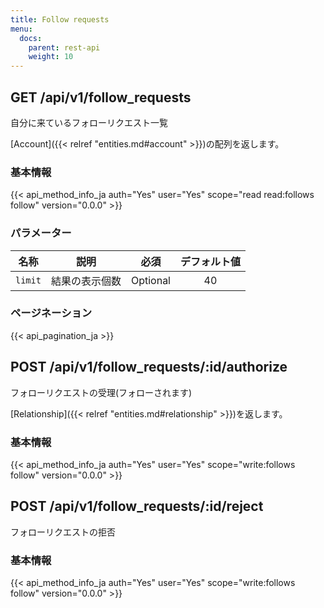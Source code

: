 ```yaml
---
title: Follow requests
menu:
  docs:
    parent: rest-api
    weight: 10
---
```


## GET /api/v1/follow_requests

自分に来ているフォローリクエスト一覧

[Account]({{< relref "entities.md#account" >}})の配列を返します。

### 基本情報

{{< api_method_info_ja auth="Yes" user="Yes" scope="read read:follows follow" version="0.0.0" >}}

### パラメーター

|名称|説明|必須|デフォルト値|
|----|-----------|:------:|:-----:|
| `limit` |結果の表示個数 | Optional | 40 |

### ページネーション

{{< api_pagination_ja >}}

## POST /api/v1/follow_requests/:id/authorize

フォローリクエストの受理(フォローされます)

[Relationship]({{< relref "entities.md#relationship" >}})を返します。

### 基本情報

{{< api_method_info_ja auth="Yes" user="Yes" scope="write:follows follow" version="0.0.0" >}}

## POST /api/v1/follow_requests/:id/reject

フォローリクエストの拒否

### 基本情報

{{< api_method_info_ja auth="Yes" user="Yes" scope="write:follows follow" version="0.0.0" >}}
